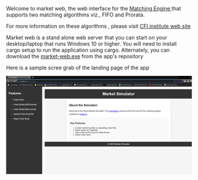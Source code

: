Welcome to market web, the web interface for the <a href="https://crates.io/crates/matching_engine"> Matching Engine </a>
that supports two matching algorithms viz., FIFO and Prorata.</p>
For more information on these algorithms , please visit <a href="https://corporatefinanceinstitute.com/resources/career-map/sell-side/capital-markets/matching-orders/">CFI
institute web site</a></p>

Market web is a stand alone web server that you can start on your desktop/laptop that runs Windows 10 or higher. You
will need to install cargo setup to run the application using cargo.
Alternately, you can download the <a href = "https://github.com/tksundar/market-web/tree/master/bin/market-web.exe">market-web.exe</a> from the app's repository

Here is a sample scree grab of the landing page of the app

<p><img src="images/landing.png"/> </p>